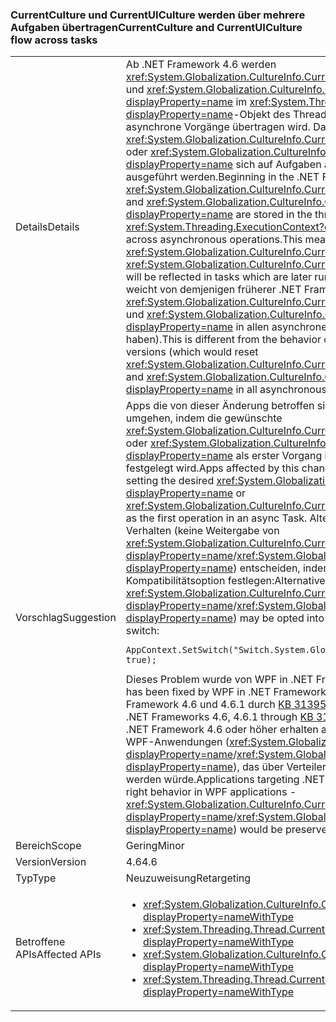 ### <a name="currentculture-and-currentuiculture-flow-across-tasks"></a><span data-ttu-id="21d38-101">CurrentCulture und CurrentUICulture werden über mehrere Aufgaben übertragen</span><span class="sxs-lookup"><span data-stu-id="21d38-101">CurrentCulture and CurrentUICulture flow across tasks</span></span>

|   |   |
|---|---|
|<span data-ttu-id="21d38-102">Details</span><span class="sxs-lookup"><span data-stu-id="21d38-102">Details</span></span>|<span data-ttu-id="21d38-103">Ab .NET Framework 4.6 werden <xref:System.Globalization.CultureInfo.CurrentCulture?displayProperty=name> und <xref:System.Globalization.CultureInfo.CurrentUICulture?displayProperty=name> im <xref:System.Threading.ExecutionContext?displayProperty=name>-Objekt des Threads gespeichert, das über mehrere asynchrone Vorgänge übertragen wird. Das heißt, dass Änderungen an <xref:System.Globalization.CultureInfo.CurrentCulture?displayProperty=name> oder <xref:System.Globalization.CultureInfo.CurrentUICulture?displayProperty=name> sich auf Aufgaben auswirken, die später asynchron ausgeführt werden.</span><span class="sxs-lookup"><span data-stu-id="21d38-103">Beginning in the .NET Framework 4.6, <xref:System.Globalization.CultureInfo.CurrentCulture?displayProperty=name> and <xref:System.Globalization.CultureInfo.CurrentUICulture?displayProperty=name> are stored in the thread's <xref:System.Threading.ExecutionContext?displayProperty=name>, which flows across asynchronous operations.This means that changes to <xref:System.Globalization.CultureInfo.CurrentCulture?displayProperty=name> or <xref:System.Globalization.CultureInfo.CurrentUICulture?displayProperty=name> will be reflected in tasks which are later run asynchronously.</span></span> <span data-ttu-id="21d38-104">Dieses Verhalten weicht von demjenigen früherer .NET Framework-Versionen ab (die <xref:System.Globalization.CultureInfo.CurrentCulture?displayProperty=name> und <xref:System.Globalization.CultureInfo.CurrentUICulture?displayProperty=name> in allen asynchronen Aufgaben zurückgesetzt haben).</span><span class="sxs-lookup"><span data-stu-id="21d38-104">This is different from the behavior of previous .NET Framework versions (which would reset <xref:System.Globalization.CultureInfo.CurrentCulture?displayProperty=name> and <xref:System.Globalization.CultureInfo.CurrentUICulture?displayProperty=name> in all asynchronous tasks).</span></span>|
|<span data-ttu-id="21d38-105">Vorschlag</span><span class="sxs-lookup"><span data-stu-id="21d38-105">Suggestion</span></span>|<span data-ttu-id="21d38-106">Apps die von dieser Änderung betroffen sind, können diese möglicherweise umgehen, indem die gewünschte <xref:System.Globalization.CultureInfo.CurrentCulture?displayProperty=name> oder <xref:System.Globalization.CultureInfo.CurrentUICulture?displayProperty=name> als erster Vorgang in einer asynchronen Aufgabe festgelegt wird.</span><span class="sxs-lookup"><span data-stu-id="21d38-106">Apps affected by this change may work around it by explicitly setting the desired <xref:System.Globalization.CultureInfo.CurrentCulture?displayProperty=name> or <xref:System.Globalization.CultureInfo.CurrentUICulture?displayProperty=name> as the first operation in an async Task.</span></span> <span data-ttu-id="21d38-107">Alternativ können Sie sich für das alte Verhalten (keine Weitergabe von <xref:System.Globalization.CultureInfo.CurrentCulture?displayProperty=name>/<xref:System.Globalization.CultureInfo.CurrentUICulture?displayProperty=name>) entscheiden, indem Sie die folgende Kompatibilitätsoption festlegen:</span><span class="sxs-lookup"><span data-stu-id="21d38-107">Alternatively, the old behavior (of not flowing <xref:System.Globalization.CultureInfo.CurrentCulture?displayProperty=name>/<xref:System.Globalization.CultureInfo.CurrentUICulture?displayProperty=name>) may be opted into by setting the following compatibility switch:</span></span><pre><code class="language-C#">AppContext.SetSwitch(&quot;Switch.System.Globalization.NoAsyncCurrentCulture&quot;, true);&#13;&#10;</code></pre><span data-ttu-id="21d38-108">Dieses Problem wurde von WPF in .NET Framework 4.6.2 behoben.</span><span class="sxs-lookup"><span data-stu-id="21d38-108">This issue has been fixed by WPF in .NET Framework 4.6.2.</span></span> <span data-ttu-id="21d38-109">Es wurde ebenfalls in .NET Framework 4.6 und 4.6.1 durch [KB 3139549](https://support.microsoft.com/kb/3139549) behoben.</span><span class="sxs-lookup"><span data-stu-id="21d38-109">It has also been fixed in .NET Frameworks 4.6, 4.6.1 through [KB 3139549](https://support.microsoft.com/kb/3139549).</span></span> <span data-ttu-id="21d38-110">Apps mit der Zielplattform .NET Framework 4.6 oder höher erhalten automatisch das richtige Verhalten in WPF-Anwendungen (<xref:System.Globalization.CultureInfo.CurrentCulture?displayProperty=name>/<xref:System.Globalization.CultureInfo.CurrentUICulture?displayProperty=name>), das über Verteilervorgänge hinweg beibehalten werden würde.</span><span class="sxs-lookup"><span data-stu-id="21d38-110">Applications targeting .NET 4.6 or later will automatically get the right behavior in WPF applications - <xref:System.Globalization.CultureInfo.CurrentCulture?displayProperty=name>/<xref:System.Globalization.CultureInfo.CurrentUICulture?displayProperty=name>) would be preserved across Dispatcher operations.</span></span>|
|<span data-ttu-id="21d38-111">Bereich</span><span class="sxs-lookup"><span data-stu-id="21d38-111">Scope</span></span>|<span data-ttu-id="21d38-112">Gering</span><span class="sxs-lookup"><span data-stu-id="21d38-112">Minor</span></span>|
|<span data-ttu-id="21d38-113">Version</span><span class="sxs-lookup"><span data-stu-id="21d38-113">Version</span></span>|<span data-ttu-id="21d38-114">4.6</span><span class="sxs-lookup"><span data-stu-id="21d38-114">4.6</span></span>|
|<span data-ttu-id="21d38-115">Typ</span><span class="sxs-lookup"><span data-stu-id="21d38-115">Type</span></span>|<span data-ttu-id="21d38-116">Neuzuweisung</span><span class="sxs-lookup"><span data-stu-id="21d38-116">Retargeting</span></span>|
|<span data-ttu-id="21d38-117">Betroffene APIs</span><span class="sxs-lookup"><span data-stu-id="21d38-117">Affected APIs</span></span>|<ul><li><xref:System.Globalization.CultureInfo.CurrentCulture?displayProperty=nameWithType></li><li><xref:System.Threading.Thread.CurrentCulture?displayProperty=nameWithType></li><li><xref:System.Globalization.CultureInfo.CurrentUICulture?displayProperty=nameWithType></li><li><xref:System.Threading.Thread.CurrentUICulture?displayProperty=nameWithType></li></ul>|

